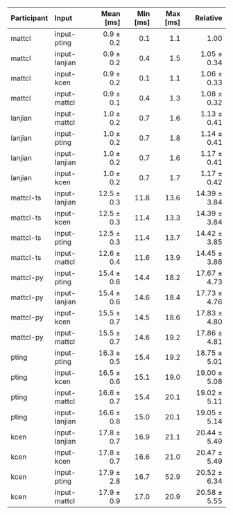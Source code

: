 | Participant | Input | Mean [ms] | Min [ms] | Max [ms] | Relative |
|:---|:---|---:|---:|---:|---:|
| mattcl | input-pting | 0.9 ± 0.2 | 0.1 | 1.1 | 1.00 |
| mattcl | input-lanjian | 0.9 ± 0.2 | 0.4 | 1.5 | 1.05 ± 0.34 |
| mattcl | input-kcen | 0.9 ± 0.2 | 0.1 | 1.1 | 1.06 ± 0.33 |
| mattcl | input-mattcl | 0.9 ± 0.1 | 0.4 | 1.3 | 1.08 ± 0.32 |
| lanjian | input-mattcl | 1.0 ± 0.2 | 0.7 | 1.6 | 1.13 ± 0.41 |
| lanjian | input-pting | 1.0 ± 0.2 | 0.7 | 1.8 | 1.14 ± 0.41 |
| lanjian | input-lanjian | 1.0 ± 0.2 | 0.7 | 1.6 | 1.17 ± 0.41 |
| lanjian | input-kcen | 1.0 ± 0.2 | 0.7 | 1.7 | 1.17 ± 0.42 |
| mattcl-ts | input-lanjian | 12.5 ± 0.3 | 11.8 | 13.6 | 14.39 ± 3.84 |
| mattcl-ts | input-kcen | 12.5 ± 0.3 | 11.4 | 13.3 | 14.39 ± 3.84 |
| mattcl-ts | input-pting | 12.5 ± 0.3 | 11.4 | 13.7 | 14.42 ± 3.85 |
| mattcl-ts | input-mattcl | 12.6 ± 0.4 | 11.6 | 13.9 | 14.45 ± 3.86 |
| mattcl-py | input-pting | 15.4 ± 0.6 | 14.4 | 18.2 | 17.67 ± 4.73 |
| mattcl-py | input-lanjian | 15.4 ± 0.6 | 14.6 | 18.4 | 17.73 ± 4.76 |
| mattcl-py | input-kcen | 15.5 ± 0.7 | 14.5 | 18.6 | 17.83 ± 4.80 |
| mattcl-py | input-mattcl | 15.5 ± 0.7 | 14.6 | 19.2 | 17.86 ± 4.81 |
| pting | input-pting | 16.3 ± 0.5 | 15.4 | 19.2 | 18.75 ± 5.01 |
| pting | input-kcen | 16.5 ± 0.6 | 15.1 | 19.0 | 19.00 ± 5.08 |
| pting | input-mattcl | 16.6 ± 0.7 | 15.4 | 20.1 | 19.02 ± 5.11 |
| pting | input-lanjian | 16.6 ± 0.8 | 15.0 | 20.1 | 19.05 ± 5.14 |
| kcen | input-lanjian | 17.8 ± 0.7 | 16.9 | 21.1 | 20.44 ± 5.49 |
| kcen | input-kcen | 17.8 ± 0.7 | 16.6 | 21.0 | 20.47 ± 5.49 |
| kcen | input-pting | 17.9 ± 2.8 | 16.7 | 52.9 | 20.52 ± 6.34 |
| kcen | input-mattcl | 17.9 ± 0.9 | 17.0 | 20.9 | 20.58 ± 5.55 |
